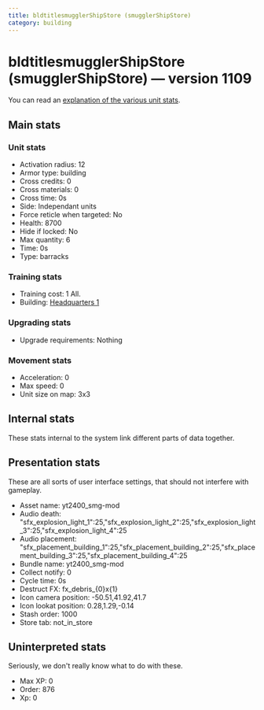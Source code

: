 ```yaml
---
title: bldtitlesmugglerShipStore (smugglerShipStore)
category: building
---
```


# bldtitlesmugglerShipStore (smugglerShipStore) — version 1109

You can read an [explanation  of the various unit stats](unitexplained.md).

## Main stats

### Unit stats

  * Activation radius: 12
  * Armor type: building
  * Cross credits: 0
  * Cross materials: 0
  * Cross time: 0s
  * Side: Independant units
  * Force reticle when targeted: No
  * Health: 8700
  * Hide if locked: No
  * Max quantity: 6
  * Time: 0s
  * Type: barracks

### Training stats

  * Training cost: 1 All.
  * Building: [Headquarters 1](smugglerHQ.html)

### Upgrading stats

  * Upgrade requirements: Nothing

### Movement stats

  * Acceleration: 0
  * Max speed: 0
  * Unit size on map: 3x3

## Internal stats

These stats internal to the system link different parts of data together.


## Presentation stats

These are all sorts of user interface settings, that should not interfere with gameplay.

  * Asset name: yt2400_smg-mod
  * Audio death: "sfx_explosion_light_1":25,"sfx_explosion_light_2":25,"sfx_explosion_light_3":25,"sfx_explosion_light_4":25
  * Audio placement: "sfx_placement_building_1":25,"sfx_placement_building_2":25,"sfx_placement_building_3":25,"sfx_placement_building_4":25
  * Bundle name: yt2400_smg-mod
  * Collect notify: 0
  * Cycle time: 0s
  * Destruct FX: fx_debris_{0}x{1}
  * Icon camera position: -50.51,41.92,41.7
  * Icon lookat position: 0.28,1.29,-0.14
  * Stash order: 1000
  * Store tab: not_in_store

## Uninterpreted stats

Seriously, we don't really know what to do with these.

  * Max XP: 0
  * Order: 876
  * Xp: 0

